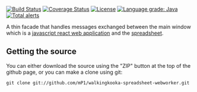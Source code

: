 [![Build Status](https://travis-ci.com/mP1/walkingkooka-spreadsheet-webworker.svg?branch=master)](https://travis-ci.com/mP1/walkingkooka-spreadsheet-webworker.svg?branch=master)
[![Coverage Status](https://coveralls.io/repos/github/mP1/walkingkooka-spreadsheet-webworker/badge.svg?branch=master)](https://coveralls.io/repos/github/mP1/walkingkooka-spreadsheet-webworker?branch=master)
[![License](https://img.shields.io/badge/License-Apache%202.0-blue.svg)](https://opensource.org/licenses/Apache-2.0)
[![Language grade: Java](https://img.shields.io/lgtm/grade/java/g/mP1/walkingkooka-spreadsheet-webworker.svg?logo=lgtm&logoWidth=18)](https://lgtm.com/projects/g/mP1/walkingkooka-spreadsheet-webworker/context:java)
[![Total alerts](https://img.shields.io/lgtm/alerts/g/mP1/walkingkooka-spreadsheet-webworker.svg?logo=lgtm&logoWidth=18)](https://lgtm.com/projects/g/mP1/walkingkooka-spreadsheet-webworker/alerts/)



A thin facade that handles messages exchanged between the main window which is a [javascript react web application](https://github.com/mP1/walkingkooka-spreadsheet-react)
and the [spreadsheet](https://github.com/mP1/walkingkooka-spreadsheet).



## Getting the source

You can either download the source using the "ZIP" button at the top
of the github page, or you can make a clone using git:

```
git clone git://github.com/mP1/walkingkooka-spreadsheet-webworker.git
```
 
